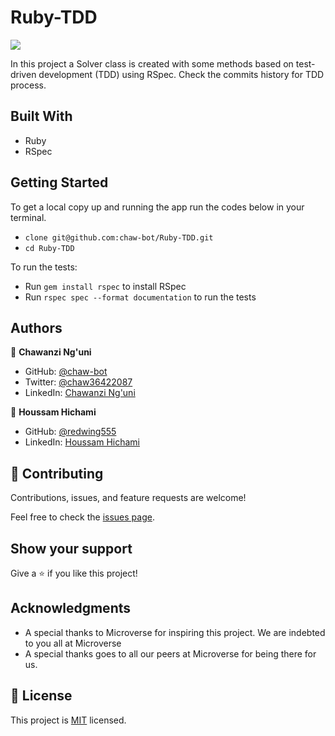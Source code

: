 # Ruby-TDD
![](https://img.shields.io/badge/Microverse-blueviolet)

In this project a Solver class is created with some methods based on test-driven development (TDD) using RSpec. Check the commits history for TDD process.

## Built With

- Ruby
- RSpec
## Getting Started

To get a local copy up and running the app  run the codes below in your terminal.

- `clone git@github.com:chaw-bot/Ruby-TDD.git`
- `cd Ruby-TDD`

To run the tests:
- Run `gem install rspec` to install RSpec
- Run `rspec spec --format documentation` to run the tests

## Authors

👤 **Chawanzi Ng'uni**

- GitHub: [@chaw-bot](https://github.com/chaw-bot)
- Twitter: [@chaw36422087](https://twitter.com/chawfronaut)
- LinkedIn: [Chawanzi Ng'uni](https://www.linkedin.com/in/chawanzi-ng-uni-449328212/)

👤 **Houssam Hichami**

- GitHub: [@redwing555](https://github.com/redwing555)
- LinkedIn: [Houssam Hichami](https://linkedin.com/in/houssam-hichami)


## 🤝 Contributing

Contributions, issues, and feature requests are welcome!

Feel free to check the [issues page](https://github.com/chaw-bot/Ruby-TDD/issues).

## Show your support

Give a ⭐️ if you like this project!

## Acknowledgments

- A special thanks to Microverse for inspiring this project. We are indebted to you all at Microverse
- A special thanks goes to all our peers at Microverse for being there for us.

## 📝 License

This project is [MIT](./MIT.md) licensed.
